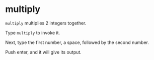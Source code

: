 # multiply
```multiply``` multiplies 2 integers together.

Type ```multiply``` to invoke it.

Next, type the first number, a space, followed by the second number.

Push enter, and it will give its output. 
